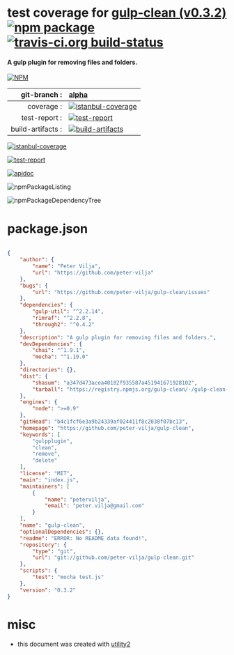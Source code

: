 # test coverage for  [gulp-clean (v0.3.2)](https://github.com/peter-vilja/gulp-clean)  [![npm package](https://img.shields.io/npm/v/npmtest-gulp-clean.svg?style=flat-square)](https://www.npmjs.org/package/npmtest-gulp-clean) [![travis-ci.org build-status](https://api.travis-ci.org/npmtest/node-npmtest-gulp-clean.svg)](https://travis-ci.org/npmtest/node-npmtest-gulp-clean)
#### A gulp plugin for removing files and folders.

[![NPM](https://nodei.co/npm/gulp-clean.png?downloads=true)](https://www.npmjs.com/package/gulp-clean)

| git-branch : | [alpha](https://github.com/npmtest/node-npmtest-gulp-clean/tree/alpha)|
|--:|:--|
| coverage : | [![istanbul-coverage](https://npmtest.github.io/node-npmtest-gulp-clean/build/coverage.badge.svg)](https://npmtest.github.io/node-npmtest-gulp-clean/build/coverage.html/index.html)|
| test-report : | [![test-report](https://npmtest.github.io/node-npmtest-gulp-clean/build/test-report.badge.svg)](https://npmtest.github.io/node-npmtest-gulp-clean/build/test-report.html)|
| build-artifacts : | [![build-artifacts](https://npmtest.github.io/node-npmtest-gulp-clean/glyphicons_144_folder_open.png)](https://github.com/npmtest/node-npmtest-gulp-clean/tree/gh-pages/build)|

[![istanbul-coverage](https://npmtest.github.io/node-npmtest-gulp-clean/build/screenCapture.buildCustomOrg.browser.coverage.html.png)](https://npmtest.github.io/node-npmtest-gulp-clean/build/coverage.html/index.html)

[![test-report](https://npmtest.github.io/node-npmtest-gulp-clean/build/screenCapture.buildCustomOrg.browser.%252Fhome%252Ftravis%252Fbuild%252Fnpmtest%252Fnode-npmtest-gulp-clean%252Ftmp%252Fbuild%252Ftest-report.html.png)](https://npmtest.github.io/node-npmtest-gulp-clean/build/test-report.html)

[![apidoc](https://npmdoc.github.io/node-npmdoc-gulp-clean/build/screenCapture.buildApidoc.browser.%252Fhome%252Ftravis%252Fbuild%252Fnpmdoc%252Fnode-npmdoc-gulp-clean%252Ftmp%252Fbuild%252Fapidoc.html.png)](https://npmdoc.github.io/node-npmdoc-gulp-clean/build/apidoc.html)

![npmPackageListing](https://npmtest.github.io/node-npmtest-gulp-clean/build/screenCapture.npmPackageListing.svg)

![npmPackageDependencyTree](https://npmtest.github.io/node-npmtest-gulp-clean/build/screenCapture.npmPackageDependencyTree.svg)



# package.json

```json

{
    "author": {
        "name": "Peter Vilja",
        "url": "https://github.com/peter-vilja"
    },
    "bugs": {
        "url": "https://github.com/peter-vilja/gulp-clean/issues"
    },
    "dependencies": {
        "gulp-util": "^2.2.14",
        "rimraf": "^2.2.8",
        "through2": "^0.4.2"
    },
    "description": "A gulp plugin for removing files and folders.",
    "devDependencies": {
        "chai": "^1.9.1",
        "mocha": "^1.19.0"
    },
    "directories": {},
    "dist": {
        "shasum": "a347d473acea40182f935587a451941671928102",
        "tarball": "https://registry.npmjs.org/gulp-clean/-/gulp-clean-0.3.2.tgz"
    },
    "engines": {
        "node": ">=0.9"
    },
    "gitHead": "b4c1fcf6e3a9b24339af024411f8c2038f07bc13",
    "homepage": "https://github.com/peter-vilja/gulp-clean",
    "keywords": [
        "gulpplugin",
        "clean",
        "remove",
        "delete"
    ],
    "license": "MIT",
    "main": "index.js",
    "maintainers": [
        {
            "name": "petervilja",
            "email": "peter.vilja@gmail.com"
        }
    ],
    "name": "gulp-clean",
    "optionalDependencies": {},
    "readme": "ERROR: No README data found!",
    "repository": {
        "type": "git",
        "url": "git://github.com/peter-vilja/gulp-clean.git"
    },
    "scripts": {
        "test": "mocha test.js"
    },
    "version": "0.3.2"
}
```



# misc
- this document was created with [utility2](https://github.com/kaizhu256/node-utility2)
